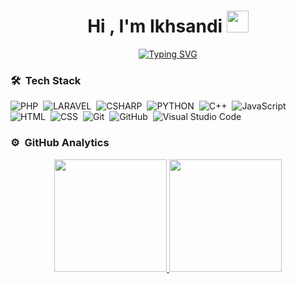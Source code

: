 <h1 align="center">Hi , I'm Ikhsandi <img src="https://media.giphy.com/media/TEnXkcsHrP4YedChhA/giphy.gif" width="35"></h1>
<p align="center">
<a href="https://git.io/typing-svg"><img src="https://readme-typing-svg.herokuapp.com?font=Fira+Code&pause=1000&color=C0C0C0&width=435&lines=Web+Developer;Learning+New+Things;Technology+Lovers" alt="Typing SVG" /></a>
</p>

### 🛠 &nbsp;Tech Stack
![PHP](https://img.shields.io/badge/-php-05122A?style=for-the-badge&logo=php)&nbsp;
![LARAVEL](https://img.shields.io/badge/-laravel-05122A?style=for-the-badge&logo=laravel)&nbsp;
![CSHARP](https://img.shields.io/badge/-csharp-05122A?style=for-the-badge&logo=csharp)&nbsp;
![PYTHON](https://img.shields.io/badge/-python-05122A?style=for-the-badge&logo=python)&nbsp;
![C++](https://img.shields.io/badge/-C++-05122A?style=for-the-badge&logo=C%2B%2B&logoColor=00599C)&nbsp;
![JavaScript](https://img.shields.io/badge/-JavaScript-05122A?style=for-the-badge&logo=javascript)&nbsp;
![HTML](https://img.shields.io/badge/-HTML-05122A?style=for-the-badge&logo=HTML5)&nbsp;
![CSS](https://img.shields.io/badge/-CSS-05122A?style=for-the-badge&logo=CSS3&logoColor=1572B6)&nbsp;
![Git](https://img.shields.io/badge/-Git-05122A?style=for-the-badge&logo=git)&nbsp;
![GitHub](https://img.shields.io/badge/-GitHub-05122A?style=for-the-badge&logo=github)&nbsp;
![Visual Studio Code](https://img.shields.io/badge/-Visual%20Studio%20Code-05122A?style=for-the-badge&logo=visual-studio-code&logoColor=007ACC)&nbsp;

### ⚙️ &nbsp;GitHub Analytics

<p align="center">
<a href="https://github.com/Ikhsandi15">
  <img height="180em" src="https://github-readme-stats-eight-theta.vercel.app/api?username=Ikhsandi15&show_icons=true&theme=algolia&include_all_commits=true&count_private=true"/>
  <img height="180em" src="https://github-readme-stats-eight-theta.vercel.app/api/top-langs/?username=Ikhsandi15&layout=compact&langs_count=8&theme=algolia&include_all_commits=true&count_private=true"/>
</a>
</p>
